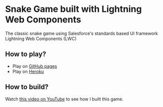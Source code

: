 # Snake Game built with Lightning Web Components

The classic snake game using Salesforce's standards based UI framework Lightning Web Components (LWC)

## How to play?

-   Play on [GitHub pages](https://adityanaag3.github.io/snake-game-lwc/)
-   Play on [Heroku](https://lwc-games.herokuapp.com/snake-game)

## How to build?

Watch [this video on YouTube](https://www.youtube.com/watch?v=cSdU3WQbm7c) to see how I built this game.

